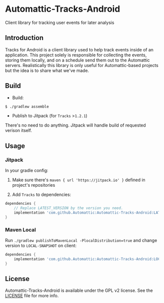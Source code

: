 # Automattic-Tracks-Android
Client library for tracking user events for later analysis

## Introduction

Tracks for Android is a client library used to help track events inside of
an application. This project solely is responsible for collecting the events,
storing them locally, and on a schedule send them out to the Automattic
servers. Realistically this library is only useful for Automattic-based
projects but the idea is to share what we've made.

## Build

* Build:

```sh
$ ./gradlew assemble
```

* Publish to Jitpack (for `Tracks` >`1.2.1`)

There's no need to do anything. Jitpack will handle build of requested verison itself.

## Usage

### Jitpack

In your gradle config:

1. Make sure there's `maven { url 'https://jitpack.io' }` defined in project's repositories

2. Add `Tracks` to dependencies:

```gradle
dependencies {
    // Replace LATEST_VERSION by the version you need.
    implementation 'com.github.Automattic:Automattic-Tracks-Android:LATEST_VERSION'
}
```

### Maven Local

Run `./gradlew publishToMavenLocal -PlocalDistribution=true` and change version to `LOCAL-SNAPSHOT` on client:

```gradle
dependencies {
    implementation 'com.github.Automattic:Automattic-Tracks-Android:LOCAL-SNAPSHOT'
}
```

## License

Automattic-Tracks-Android is available under the GPL v2 license. See
the [LICENSE](LICENSE) file for more info.
